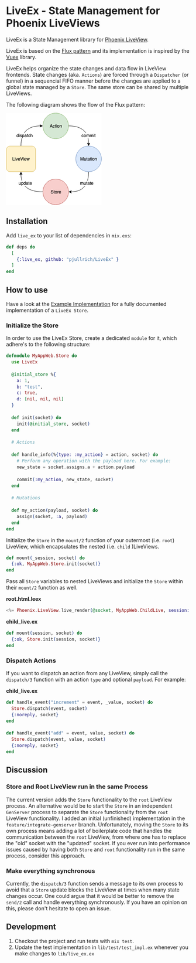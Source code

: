 # LiveEx - State Management for Phoenix LiveViews

LiveEx is a State Management library for [Phoenix LiveView](https://github.com/phoenixframework/phoenix_live_view).

LiveEx is based on the [Flux pattern](https://github.com/facebook/flux/tree/master/examples/flux-concepts)
and its implementation is inspired by the [Vuex](https://vuex.vuejs.org/) library.

LiveEx helps organize the state changes and data flow in LiveView frontends.
State changes (aka. `Actions`) are forced through a `Dispatcher` (or funnel) in a sequencial FIFO manner before
the changes are applied to a global state managed by a `Store`. The same store can be shared by multiple LiveViews.

The following diagram shows the flow of the Flux pattern:

![flux pattern diagram](/docs/images/flux.png)

## Installation

Add `live_ex` to your list of dependencies in `mix.exs`:

```elixir
def deps do
  [
    {:live_ex, github: "pjullrich/LiveEx" }
  ]
end
```

## How to use

Have a look at the [Example Implementation](https://github.com/PJUllrich/LiveEx/blob/master/lib/example/example.ex) for a fully documented implementation of a `LiveEx Store`.

### Initialize the Store

In order to use the LiveEx Store, create a dedicated `module` for it, which adhere's to the following structure:

```elixir
defmodule MyAppWeb.Store do
  use LiveEx

  @initial_store %{
    a: 1,
    b: "test",
    c: true,
    d: [nil, nil, nil]
  }

  def init(socket) do
    init(@initial_store, socket)
  end

  # Actions

  def handle_info(%{type: :my_action} = action, socket) do
    # Perform any operation with the payload here. For example:
    new_state = socket.assigns.a + action.payload

    commit(:my_action, new_state, socket)
  end

  # Mutations

  def my_action(payload, socket) do
    assign(socket, :a, payload)
  end
end
```

Initialize the `Store` in the `mount/2` function of your outermost (i.e. `root`) LiveView, which encapsulates the nested (i.e. `child` )LiveViews.

```elixir
def mount(_session, socket) do
  {:ok, MyAppWeb.Store.init(socket)}
end
```

Pass all `Store` variables to nested LiveViews and initialize the `Store` within their `mount/2` function as well.

**root.html.leex**

```elixir
<%= Phoenix.LiveView.live_render(@socket, MyAppWeb.ChildLive, session: Map.take(assigns, [:a, :b, :c, :d])) %>
```

**child_live.ex**

```elixir
def mount(session, socket) do
  {:ok, Store.init(session, socket)}
end
```

### Dispatch Actions

If you want to dispatch an action from any LiveView, simply call the `dispatch/3` function with an action `type` and optional `payload`. For example:

**child_live.ex**

```elixir
def handle_event("increment" = event, _value, socket) do
  Store.dispatch(event, socket)
  {:noreply, socket}
end

def handle_event("add" = event, value, socket) do
  Store.dispatch(event, value, socket)
  {:noreply, socket}
end
```

## Discussion

### Store and Root LiveView run in the same Process

The current version adds the `Store` functionality to the `root` LiveView process. An alternative would be to start the `Store` in an independent `GenServer` process to separate the `Store` functionality from the `root` LiveView functionality. I added an initial (unfinished) implementation in the `feature/integrate-genserver` branch. Unfortunately, moving the `Store` to its own process means adding a lot of boilerplate code that handles the communication between the `root` LiveView, from where one has to replace the "old" socket with the "updated" socket.
If you ever run into performance issues caused by having both `Store` and `root` functionality run in the same process, consider this approach.

### Make everything synchronous

Currently, the `dispatch/3` function sends a message to its own process to avoid that a `Store` update blocks the LiveView at times when many state changes occur. One could argue that it would be better to remove the `send/2` call and handle everything synchronously. If you have an opinion on this, please don't hesitate to open an issue.

## Development

1. Checkout the project and run tests with `mix test`.
1. Update the test implementation in `lib/test/test_impl.ex` whenever you make changes to `lib/live_ex.ex`
